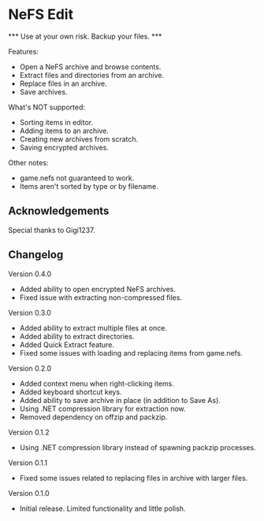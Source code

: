# NeFS Edit

*** Use at your own risk. Backup your files. ***

Features:
- Open a NeFS archive and browse contents.
- Extract files and directories from an archive.
- Replace files in an archive.
- Save archives.

What's NOT supported:
- Sorting items in editor.
- Adding items to an archive.
- Creating new archives from scratch.
- Saving encrypted archives.

Other notes:
- game.nefs not guaranteed to work.
- Items aren't sorted by type or by filename.

## Acknowledgements
Special thanks to Gigi1237.

## Changelog

Version 0.4.0
- Added ability to open encrypted NeFS archives.
- Fixed issue with extracting non-compressed files.

Version 0.3.0
- Added ability to extract multiple files at once.
- Added ability to extract directories.
- Added Quick Extract feature.
- Fixed some issues with loading and replacing items from game.nefs.

Version 0.2.0
- Added context menu when right-clicking items.
- Added keyboard shortcut keys.
- Added ability to save archive in place (in addition to Save As).
- Using .NET compression library for extraction now.
- Removed dependency on offzip and packzip.

Version 0.1.2
- Using .NET compression library instead of spawning packzip processes.

Version 0.1.1
- Fixed some issues related to replacing files in archive with larger files.

Version 0.1.0
- Initial release. Limited functionality and little polish.
